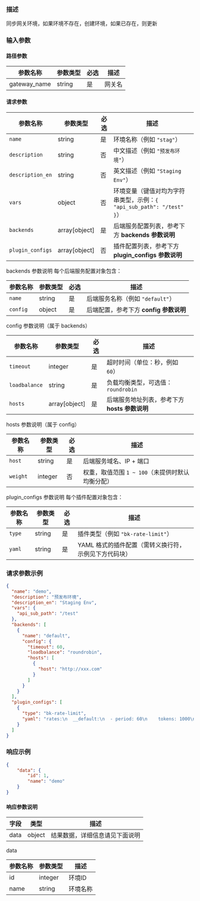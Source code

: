 ### 描述

同步网关环境，如果环境不存在，创建环境，如果已存在，则更新


### 输入参数

#### 路径参数

| 参数名称   | 参数类型 | 必选 | 描述   |
|--------| -------- | ---- | ------ |
| gateway_name | string   | 是   | 网关名 |

#### 请求参数

| 参数名称         | 参数类型       | 必选 | 描述                                                                 |
| ---------------- | -------------- | ---- | -------------------------------------------------------------------- |
| `name`           | string         | 是   | 环境名称（例如 `"stag"`）                                            |
| `description`    | string         | 否   | 中文描述（例如 `"预发布环境"`）                                      |
| `description_en`| string         | 否   | 英文描述（例如 `"Staging Env"`）                                     |
| `vars`           | object         | 否   | 环境变量（键值对均为字符串类型，示例：`{ "api_sub_path": "/test" }`）|
| `backends`       | array[object]  | 是   | 后端服务配置列表，参考下方 **backends 参数说明**                     |
| `plugin_configs` | array[object]  | 否   | 插件配置列表，参考下方 **plugin_configs 参数说明**                   |


backends 参数说明
每个后端服务配置对象包含：

| 参数名称  | 参数类型       | 必选 | 描述                                       |
| --------- | -------------- | ---- | ------------------------------------------ |
| `name`    | string         | 是   | 后端服务名称（例如 `"default"`）           |
| `config`  | object         | 是   | 后端配置，参考下方 **config 参数说明**     |


config 参数说明（属于 backends）

| 参数名称        | 参数类型       | 必选 | 描述                                                                 |
| --------------- | -------------- | ---- | -------------------------------------------------------------------- |
| `timeout`       | integer        | 是   | 超时时间（单位：秒，例如 `60`）                                      |
| `loadbalance`   | string         | 是   | 负载均衡类型，可选值：`roundrobin`                                   |
| `hosts`         | array[object]  | 是   | 后端服务地址列表，参考下方 **hosts 参数说明**                        |

hosts 参数说明（属于 config）

| 参数名称  | 参数类型  | 必选 | 描述                                                               |
| --------- | --------- | ---- | ------------------------------------------------------------------ |
| `host`    | string    | 是   |后端服务域名、IP + 端口                           |
| `weight`  | integer   | 否   | 权重，取值范围 `1 ~ 100`（未提供时默认均衡分配）                   |

plugin_configs 参数说明
每个插件配置对象包含：

| 参数名称  | 参数类型  | 必选 | 描述                                                                 |
| --------- | --------- | ---- | -------------------------------------------------------------------- |
| `type`    | string    | 是   | 插件类型（例如 `"bk-rate-limit"`）                                   |
| `yaml`    | string    | 是   | YAML 格式的插件配置（需转义换行符，示例见下方代码块）                |


### 请求参数示例

```json
{
  "name": "demo",
  "description": "预发布环境",
  "description_en": "Staging Env",
  "vars": {
    "api_sub_path": "/test"
  },
  "backends": [
    {
      "name": "default",
      "config": {
        "timeout": 60,
        "loadbalance": "roundrobin",
        "hosts": [
          {
            "host": "http://xxx.com"
          }
        ]
      }
    }
  ],
  "plugin_configs": [
    {
      "type": "bk-rate-limit",
      "yaml": "rates:\n  __default:\n  - period: 60\n    tokens: 1000\n  demo3:\n  - period: 3600\n    tokens: 1000"
    }
  ]
}
```



### 响应示例

```json
{
    "data": {
        "id": 1,
        "name": "demo"
    }
}
```


#### 响应参数说明


| 字段    | 类型   | 描述                               |
| ------- | ------ | ---------------------------------- |
| data    | object | 结果数据，详细信息请见下面说明     |

data

| 参数名称 | 参数类型 | 描述     |
| -------- | -------- | -------- |
| id       | integer  | 环境ID   |
| name     | string   | 环境名称 |
